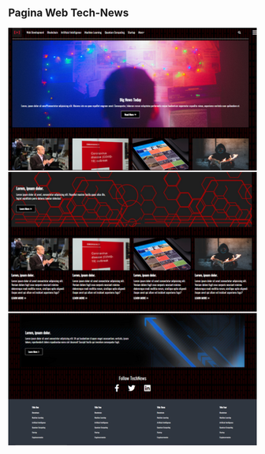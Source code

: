 ## Pagina Web Tech-News

<img src="img/Screenshot_1.png" width="900px;"/>

<img src="img/Screenshot_2.png" width="900px;"/>

<img src="img/Screenshot_3.png" width="900px;"/>
